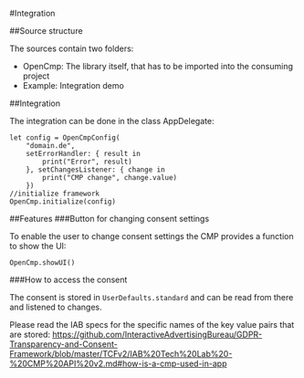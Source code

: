 #Integration

##Source structure

The sources contain two folders:
- OpenCmp: The library itself, that has to be imported into the consuming project
- Example: Integration demo

##Integration

The integration can be done in the class AppDelegate:
```
let config = OpenCmpConfig(
    "domain.de",
    setErrorHandler: { result in
        print("Error", result)
    }, setChangesListener: { change in
        print("CMP change", change.value)
    })
//initialize framework
OpenCmp.initialize(config)
```

##Features
###Button for changing consent settings

To enable the user to change consent settings the CMP provides a function to show the UI:

```
OpenCmp.showUI()
```

###How to access the consent

The consent is stored in `UserDefaults.standard` and can be read from there and listened to changes. 

Please read the IAB specs for the specific names of the key value pairs that are stored:
https://github.com/InteractiveAdvertisingBureau/GDPR-Transparency-and-Consent-Framework/blob/master/TCFv2/IAB%20Tech%20Lab%20-%20CMP%20API%20v2.md#how-is-a-cmp-used-in-app 
